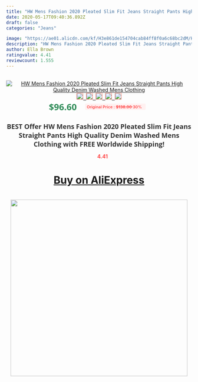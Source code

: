 ```yaml
---
title: "HW Mens Fashion 2020 Pleated Slim Fit Jeans Straight Pants High Quality Denim Washed Mens Clothing"
date: 2020-05-17T09:40:36.892Z
draft: false
categories: "Jeans"

image: "https://ae01.alicdn.com/kf/H3e861de154704cab84ff8f0a6c68bc2dM/HW-Mens-Fashion-2020-Pleated-Slim-Fit-Jeans-Straight-Pants-High-Quality-Denim-Washed-Mens-Clothing.jpg"
description: "HW Mens Fashion 2020 Pleated Slim Fit Jeans Straight Pants High Quality Denim Washed Mens Clothing"
author: Ella Brown
ratingvalue: 4.41
reviewcount: 1.555
---
```

<br>
<div style="text-align: center;">
<a href="https://s.click.aliexpress.com/e/_AdQbZL" target="_blank" rel="nofollow noopener noreferrer"><img alt="HW Mens Fashion 2020 Pleated Slim Fit Jeans Straight Pants High Quality Denim Washed Mens Clothing" class="magnifier-image" src="https://ae01.alicdn.com/kf/H3e861de154704cab84ff8f0a6c68bc2dM/HW-Mens-Fashion-2020-Pleated-Slim-Fit-Jeans-Straight-Pants-High-Quality-Denim-Washed-Mens-Clothing.jpg_640x640.jpg">
<br>
<img style="border:1px solid salmon" src="https://ae01.alicdn.com/kf/H3e861de154704cab84ff8f0a6c68bc2dM/HW-Mens-Fashion-2020-Pleated-Slim-Fit-Jeans-Straight-Pants-High-Quality-Denim-Washed-Mens-Clothing.jpg_120x120.jpg">&nbsp;&nbsp;<img style="border:1px solid salmon" src="https://ae01.alicdn.com/kf/H2762ff44208247c48bf7d119c2c03bffu/HW-Mens-Fashion-2020-Pleated-Slim-Fit-Jeans-Straight-Pants-High-Quality-Denim-Washed-Mens-Clothing.jpg_120x120.jpg">&nbsp;&nbsp;<img style="border:1px solid salmon" src="https://ae01.alicdn.com/kf/H86da9853ab584be3a80b7f7885c438823/HW-Mens-Fashion-2020-Pleated-Slim-Fit-Jeans-Straight-Pants-High-Quality-Denim-Washed-Mens-Clothing.jpg_120x120.jpg">&nbsp;&nbsp;<img style="border:1px solid salmon" src="https://ae01.alicdn.com/kf/H576be3ac7d18499e895aad4e276d1c46z/HW-Mens-Fashion-2020-Pleated-Slim-Fit-Jeans-Straight-Pants-High-Quality-Denim-Washed-Mens-Clothing.jpg_120x120.jpg">&nbsp;&nbsp;<img style="border:1px solid salmon" src="https://ae01.alicdn.com/kf/H898c1498710f4a149416c8b7b476c1c0H/HW-Mens-Fashion-2020-Pleated-Slim-Fit-Jeans-Straight-Pants-High-Quality-Denim-Washed-Mens-Clothing.jpg_120x120.jpg"></a></div><br0>
<div style="text-align: center;"><span style="background-color: white; border: 0px; box-sizing: border-box; color: seagreen; display: inline-block; font-family: &quot;open sans&quot; , &quot;arial&quot; , &quot;helvetica&quot; , sans-serif , &quot;heiti&quot;; font-size: 24px; font-stretch: inherit; font-weight: 700; line-height: inherit; margin: 0px 10px 0px 0px; padding: 0px; vertical-align: middle;">$96.60 </span>
<span style="background: rgb(255 , 241 , 241); border-radius: 3px; border: 0px; box-sizing: border-box; color: #ff4747; display: inline-block; font-family: inherit; font-size: 12px; font-stretch: inherit; font-style: inherit; font-variant: inherit; font-weight: 600; line-height: inherit; margin: 0px; padding: 2px 5px; transform: scale(0.9); vertical-align: middle;">Original Price : <b style="text-decoration: line-through;">$138.00 </b> 30%&nbsp;&nbsp;</span></div>
<h1 style="color: #333333; display: inline-block; font-family: &quot;open sans&quot; , &quot;arial&quot; , &quot;helvetica&quot; , sans-serif , &quot;heiti&quot;; font-size: 18px; font-stretch: inherit; font-weight: 700; text-align: center;">BEST Offer HW Mens Fashion 2020 Pleated Slim Fit Jeans Straight Pants High Quality Denim Washed Mens Clothing with FREE Worldwide Shipping!</h1>
<div style="color: #ff4747; text-align: center;">
<img src="https://4.bp.blogspot.com/-M0ZcTcb-5uY/XleCXlxnR4I/AAAAAAAAAEc/OrjgMkXV1oMQFaCRZj5HQwOCBcu3w1FegCPcBGAYYCw/s1600/star.png" style="height: 15px;">&nbsp;<b>4.41</b></div>
<div class="button_cont" align="center"><a class="buynow_a" href="https://s.click.aliexpress.com/e/_AdQbZL" target="_blank" rel="nofollow noopener noreferrer"><H1>Buy on AliExpress</H1></a></div><br>
<div class="separator" style="clear: both; text-align: center;">
<img src="https://lh3.googleusercontent.com/-pTy5HemUv9M/XlePHvY0dAI/AAAAAAAAAE4/0nX5iRUoIWY8eMW9Dpxeirr157OZliDIgCLcBGAsYHQ/s1600/badge.gif" width="480">
</div>
